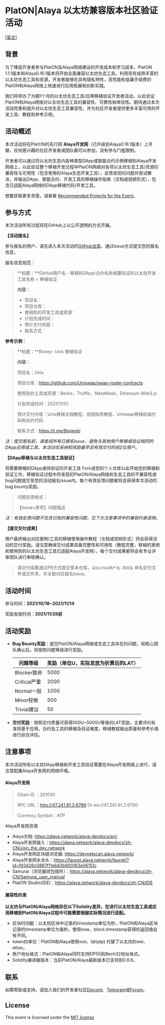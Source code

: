 # PlatON|Alaya 以太坊兼容版本社区验证活动

[[英文]](https://github.com/AlayaNetwork/Developer-Events)

## 背景

为了降低开发者参与PlatON及Alaya网络建设的开发成本和学习成本，PlatON 1.1.1版本和Alaya0.16.1版本将开始全面兼容以太坊生态工具。利用现有成熟丰富的以太坊生态工具和资源，开发者能够在具有隐私特性，高性能和低廉手续费的PlatON和Alaya网络上快速进行应用拓展和创新实践。

我们将举办了为期1个月的以太坊生态工具/应用移植验证开发者活动，以此验证PlatON和Alaya网络对以太坊生态工具的兼容性、可靠性和体验性。期待通过本次活动完善和提升对以太坊生态工具兼容性，并为社区开发者提供更多丰富可用的开发工具、教程和参考示例。



## 活动概述

本次活动将在PlatON的先行网 **Alaya开发网**（已升级到Alaya0.16.1版本）上开展，任何感兴趣的社区开发者或团队都可以参加，没有参与门槛限制。

开发者可以通过将以太坊生态内各种类型DApp或智能合约示例移植到Alaya开发网络上，以此验证整个移植开发过程中PlatON网络对各项以太坊生态工具/资源的兼容性与可用性（包含使用的Alaya生态开发工具），反馈发现的问题并尝试解决，并输出DApp、智能合约、开发工具的移植操作指南（文档或视频形式），包含已适配Alaya网络的DApp移植代码/开发工具。

想要获取更多灵感，请查看 [Recommended Projects for the Event](https://github.com/AlayaNetwork/Developer-Events/blob/main/Recommended%20Projects%20for%20the%20Event-CN.md)。



## 参与方式

本次活动所有过程将在GitHub上以公开透明的方式开展。

**【活动报名】**

参与报名的用户，请先进入本次活动的[GitHub仓库](https://github.com/AlayaNetwork/Developer-Events)，通过Issue方式提交您的报名信息。

报名信息规范：

> **标题：**GitHub用户名 - 移植的DApp/合约名称或要验证的以太坊开发工具名称 + 移植验证
>
> **内容：**
>
> - 项目名：
> - 项目仓库：
> - 使用到的开发工具或资源：
> - 计划完成时间：
> - 预计交付内容：
> - 联系方式：

**参考示例**：

> **标题：**Boney- Unis 移植验证
>
> **内容：**
>
> 项目名：Unis
>
> 项目仓库：https://github.com/Uniswap/swap-router-contracts
>
> 使用到的工具或资源：Remix，Truffle，MetaMask，Ethereum Web3.js
>
> 计划完成时间：2021/11/01
>
> 预计交付内容：Unis移植文档教程，视频指导教程，Uniswap移植前端代码和合约代码
>
> 联系方式：https://t.me/Boneybi

*注：提交报名前，请查阅所有已报名Issue，避免与其他用户移植或验证相同的DApp应用或工具，本活动仅采纳和奖励最早且有效交付的前2位用户。*



**【DApp移植与以太坊生态工具验证】**

将需要移植的DApp或待验证的开发工具 Fork进您的个人仓库以此开始您的移植和验证工作，移植验证过程中将发现的PlatON/Alaya网络和生态工具的不兼容性或bug问题提交至您的活动报名Issue内。每个有效反馈问题都将会获得本次活动的bug bounty奖励。

> 问题反馈格式：
>
> 【Issue+序号】问题描述

*注：有效反馈问题不包含已知的兼容性问题，见下方注意事项中的兼容约束说明。*



**【提交交付成果】**

用户最终输出对应案例/工具的移植使用操作教程（文档或视频形式）将会获得活动的交付奖励。请注意确保交付成果具备完整性和可用性（教程完整，移植的案例和使用到的以太坊生态工具已适配Alaya开发网），每个交付成果都将会有专业评审团队进行审核确认。

> 请交付成果通过PR方式提交至本仓库，以`GitHub用户名-项目名` 命名交付文件或文件夹，并关联对应报名Issue。



## 活动时间

参与时间：**2021/10/18~2021/11/14**

奖励发放时间：**2021/11/28前**



## 活动奖励

- **Bug Bounty奖励**：提交PlatON/Alaya网络或生态工具存在的问题，经核心团队确认后，将按照问题等级进行奖励。

  | 问题等级     | 奖励（单位U，实际发放为折算后的LAT） |
  | ------------ | ------------------------------------ |
  | Blocker致命  | 5000                                 |
  | Critical严重 | 2000                                 |
  | Normal一般   | 1000                                 |
  | Minor轻微    | 500                                  |
  | Trivial建议  | 50                                   |

- **交付奖励**：按照交付质量可获得500U~5000U等值的LAT奖励，主要评价标准将基于应用，合约及工具的移植及验证难度，移植教程输出质量和参考价值进行综合评估。



## 注意事项

本次活动所有以太坊DApp移植和开发工具验证需要在Alaya开发网络上进行，请注意配置Alaya开发网的网络环境。

#### Alaya开发网

> Chain ID ：201030   
>
> RPC URL：http://47.241.91.2:6789  Or  ws://47.241.91.2:6790
>
> Currency Symbol：ATP

Alaya开发网资源

- Alaya文档: https://alaya.network/alaya-devdocs/en/ 
- Alaya开发网接入：https://alaya.network/alaya-devdocs/zh-CN/Join_the_dev_network
- Alaya开发网区块链浏览器: https://devnetscan.alaya.network/
- Alaya开发网水龙头：https://faucet.alaya.network/faucet/?id=f93426c0887f11eb83b900163e06151c
- Samurai（浏览器钱包插件）：https://alaya.network/alaya-devdocs/zh-CN/Samurai_user_manual
- PlatON Studio(IDE)：https://alaya.network/alaya-devdocs/zh-CN/IDE



#### 兼容性约束

**以太坊与PlatON/Alaya网络存在以下Solidity差异，在进行以太坊生态工具或应用移植到PlatON/Alaya过程中可能需要根据实际情况进行适配。**

- 区块时间戳：以太坊区块中记录的timestamp单位为秒，PlatON和Alaya区块记录的timestamp单位为毫秒，使用now、block.timestamp获得的返回值会有不同。
- token的单位：PlatON和Alaya使用von、lat(atp) 代替了以太坊的wei、ether。
- 账户地址格式：PlatON和Alaya同时支持EIP55和Bech32地址格式。
- Solidity编译器版本：当前PlatON/Alaya最新版本已支持到0.8.6。



## 联系

如需帮助或支持，请加入我们的开发者社区[Discord](https://discord.gg/jAjFzJ3Cff)、[Telegram](https://t.me/joinchat/LhO63AsZ_iozZGNl)或[Forum](https://forum.latticex.foundation/)。



## License

This event is licensed under the [MIT license](https://github.com/AlayaNetwork/Developer-Events/blob/main/LICENSE.md)
